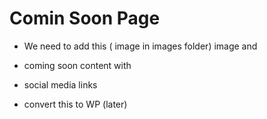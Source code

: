 # Comin Soon Page

- We need to add this ( image in images folder) image and
- coming soon content with
- social media links

- convert this to WP (later)
